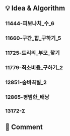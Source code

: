 ## 💡 Idea & Algorithm <!-- 핵심 아이디어 및 알고리즘 -->
### 11444-피보나치_수_6  
### 11660-구간_합_구하기_5  
### 11725-트리의_부모_찾기  
### 11779-최소비용_구하기_2  
### 12851-숨바꼭질_2  
### 12865-평범한_배낭  
### 13172-Σ  
## 💬 Comment <!-- 후기 -->
